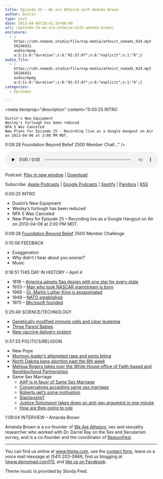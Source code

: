```yaml
---
title: Episode 24 – We are Atheism with Amanda Brown
author: Dustin
type: post
date: 2013-04-05T19:42:33+00:00
url: /episode-24-we-are-atheism-with-amanda-brown/
enclosure:
  - |
    https://cdn.nomads.studio/file/nsp-media/atheist_nomads_024.mp3
    56246931
    audio/mpeg
    a:2:{s:8:"duration";s:8:"01:57:07";s:8:"explicit";s:1:"0";}
audio_file:
  - |
    https://cdn.nomads.studio/file/nsp-media/atheist_nomads_024.mp3
    56246931
    audio/mpeg
    a:2:{s:8:"duration";s:8:"01:57:07";s:8:"explicit";s:1:"0";}
categories:
  - Episodes

---
```

<div itemscope itemtype="http://schema.org/AudioObject">
  <meta itemprop="name" content="Episode 24 – We are Atheism with Amanda Brown" />
  
  <meta itemprop="uploadDate" content="2013-04-05T13:42:33-06:00" />
  
  <meta itemprop="encodingFormat" content="audio/mpeg" />
  
  <meta itemprop="duration" content="PT1H57M07S" />
  
  <meta itemprop="description" content="0:00:25 INTRO

 	Dustin's New Equipment
 	Wesley's furlough has been reduced
 	NFA 5 Was Canceled
 	New Plans for Episode 25 - Recording live as a Google Hangout on Air on 2013-04-06 at 2:00 PM MDT.

0:09:28 Foundation Beyond Belief 2500 Member Chall..." />
  
  <meta itemprop="contentUrl" content="https://dts.podtrac.com/redirect.mp3/cdn.nomads.studio/file/nsp-media/atheist_nomads_024.mp3" />
  
  <meta itemprop="contentSize" content="53.6" />
  </p> 
  
  <div class="powerpress_player" id="powerpress_player_8279">
    <audio class="wp-audio-shortcode" id="audio-5214-23" preload="none" style="width: 100%;" controls="controls"><source type="audio/mpeg" src="https://dts.podtrac.com/redirect.mp3/cdn.nomads.studio/file/nsp-media/atheist_nomads_024.mp3?_=23" /><a href="https://dts.podtrac.com/redirect.mp3/cdn.nomads.studio/file/nsp-media/atheist_nomads_024.mp3">https://dts.podtrac.com/redirect.mp3/cdn.nomads.studio/file/nsp-media/atheist_nomads_024.mp3</a></audio>
  </div>
</div>

<p class="powerpress_links powerpress_links_mp3">
  Podcast: <a href="https://dts.podtrac.com/redirect.mp3/cdn.nomads.studio/file/nsp-media/atheist_nomads_024.mp3" class="powerpress_link_pinw" target="_blank" title="Play in new window" onclick="return powerpress_pinw('https://htotw.com/?powerpress_pinw=5214-podcast');" rel="nofollow">Play in new window</a> | <a href="https://dts.podtrac.com/redirect.mp3/cdn.nomads.studio/file/nsp-media/atheist_nomads_024.mp3" class="powerpress_link_d" title="Download" rel="nofollow" download="atheist_nomads_024.mp3">Download</a>
</p>

<p class="powerpress_links powerpress_subscribe_links">
  Subscribe: <a href="https://podcasts.apple.com/us/podcast/humanists-take-on-the-world/id530050098?mt=2&ls=1" class="powerpress_link_subscribe powerpress_link_subscribe_itunes" target="_blank" title="Subscribe on Apple Podcasts" rel="nofollow">Apple Podcasts</a> | <a href="https://www.google.com/podcasts?feed=aHR0cDovL2F0aGVpc3Rub21hZHMubGlic3luLmNvbS9yc3M%3D" class="powerpress_link_subscribe powerpress_link_subscribe_googleplay" target="_blank" title="Subscribe on Google Podcasts" rel="nofollow">Google Podcasts</a> | <a href="https://open.spotify.com/show/3LzK2xZGike6Tc1GEMtMbr?si=LieN9SNuTpq96smuaUsH8A" class="powerpress_link_subscribe powerpress_link_subscribe_spotify" target="_blank" title="Subscribe on Spotify" rel="nofollow">Spotify</a> | <a href="https://www.pandora.com/podcast/atheist-nomads/PC:10122?corr=62071012&part=ug" class="powerpress_link_subscribe powerpress_link_subscribe_pandora" target="_blank" title="Subscribe on Pandora" rel="nofollow">Pandora</a> | <a href="https://htotw.com/feed/podcast/" class="powerpress_link_subscribe powerpress_link_subscribe_rss" target="_blank" title="Subscribe via RSS" rel="nofollow">RSS</a>
</p>

0:00:25 INTRO

  * Dustin&#8217;s New Equipment
  * Wesley&#8217;s furlough has been reduced
  * NFA 5 Was Canceled
  * New Plans for Episode 25 &#8211; Recording live as a Google Hangout on Air on 2013-04-06 at 2:00 PM MDT.

0:09:28 <a href="http://foundationbeyondbelief.org/" target="_blank" rel="noopener">Foundation Beyond Belief</a> 2500 Member Challenge

0:10:06 FEEDBACK

  * Exaggeration
  * Why didn&#8217;t I hear about you sooner?
  * Music

0:16:51 THIS DAY IN HISTORY &#8211; April 4

  * 1818 &#8211; <a href="http://en.wikipedia.org/wiki/Flag_Acts_%28United_States%29" target="_blank" rel="noopener">America adopts flag design with one star for every state</a>
  * 1933 &#8211; <a href="http://www.history.com/this-day-in-history/man-who-took-nascar-mainstream-is-born" target="_blank" rel="noopener">Man who took NASCAR mainstream is born</a>
  * 1968 &#8211; <a href="http://www.history.com/this-day-in-history/dr-king-is-assassinated" target="_blank" rel="noopener">Dr. Martin Luther King is assassinated</a>
  * 1949 &#8211; <a href="http://www.history.com/this-day-in-history/nato-established" target="_blank" rel="noopener">NATO established</a>
  * 1975 &#8211; <a href="http://en.wikipedia.org/wiki/Microsoft" target="_blank" rel="noopener">Microsoft founded</a>

0:25:49 SCIENCE/TECHNOLOGY

  * <a href="http://www.scientificamerican.com/article.cfm?id=genetically-engineered-immune-cells-found-to-rapidly-clear-leukemia-tumors" target="_blank" rel="noopener">Genetically modified immune cells and clear leukemia</a>
  * <a href="http://www.newscientist.com/article/mg21729093.400-dont-fear-babies-made-with-genes-from-three-parents.html" target="_blank" rel="noopener">Three Parent Babies</a>
  * <a href="http://www.theverge.com/2013/2/8/3966856/microneedle-array-dried-sugar-vaccine-could-reduce-costs" target="_blank" rel="noopener">New vaccine delivery system</a>

0:37:33 POLITICS/RELIGION

  * New Pope
  * <a href="http://moralcompassblog.com/2013/03/24/the-curious-case-of-the-mormon-penis-biter/" target="_blank" rel="noopener">Mormon leader’s attempted rape and penis biting</a>
  * <a href="http://www.usatoday.com/story/news/nation/2013/03/26/north-dakota-abortion-ban/2021215/" target="_blank" rel="noopener">North Dakota bans abortion past the 6th week</a>
  * <a href="http://www.religionnews.com/2013/03/13/melissa-rogers-new-head-of-white-house-faith-based-office/" target="_blank" rel="noopener">Melissa Rogers takes over the White House office of Faith-based and Neighborhood Partnerships</a>
  * Same Sex Marriage 
      * <a href="http://www.huffingtonpost.com/2013/03/21/aap-same-sex-marriage_n_2917491.html" target="_blank" rel="noopener">AAP is in favor of Same Sex Marriage</a>
      * <a href="http://www.cnn.com/2013/03/21/opinion/hoover-gop-same-sex-marriage/?hpt=hp_t3" target="_blank" rel="noopener">Conservatives accepting same sex marriage</a>
      * <a href="http://www.patheos.com/blogs/wwjtd/2013/03/justice-roberts-to-receive-some-extra-motivation-in-prop-8-case/" target="_blank" rel="noopener">Roberts get’s some motivation</a>
      * <a href="http://thenextweb.com/facebook/2013/03/29/facebook-users-changed-their-profile-pictures-in-favor-of-gay-marriage-at-120-the-normal-update-rate/" target="_blank" rel="noopener">Slactavisim?</a>
      * <a href="http://www.upworthy.com/a-supreme-court-justice-takes-down-an-anti-gay-marriage-argument-in-1-minute?c=ufb1#.UVJSK49XNeg.twitter" target="_blank" rel="noopener">Justice Sotomayor takes down an anti-gay argument in one minute</a>
      * <a href="http://nbcpolitics.nbcnews.com/_news/2013/03/29/17505931-supreme-court-likely-to-advance-gay-marriage-but-stop-short-of-broad-ruling?lite" target="_blank" rel="noopener">How are they going to rule</a>

1:09:04 INTERVIEW &#8211; Amanda Brown

Amanda Brown is a co-founder of <a href="http://www.weareatheism.com/" target="_blank" rel="noopener">We Are Atheism</a>, sex and sexuality researcher who worked with Dr. Darrel Ray on the Sex and Secularism survey, and is a co-founder and the coordinator of <a href="http://kusoma.org/reasonfest/" target="_blank" rel="noopener">ReasonFest</a>.

<hr width="500" />

You can find us online at <a href="https://www.htotw.com/" target="_blank" rel="noopener">www.htotw.com</a>, use the [contact form](https://htotw.com/contact), leave us a voice mail message at (541) 203-0666, find us blogging at [www.dwnomad.com][1], and <a href="https://htotw.com/facebook" target="_blank" rel="noopener">like us on Facebook</a>.

Theme music is provided by Sturdy Fred.

 [1]: http://www.dwnomad.com/